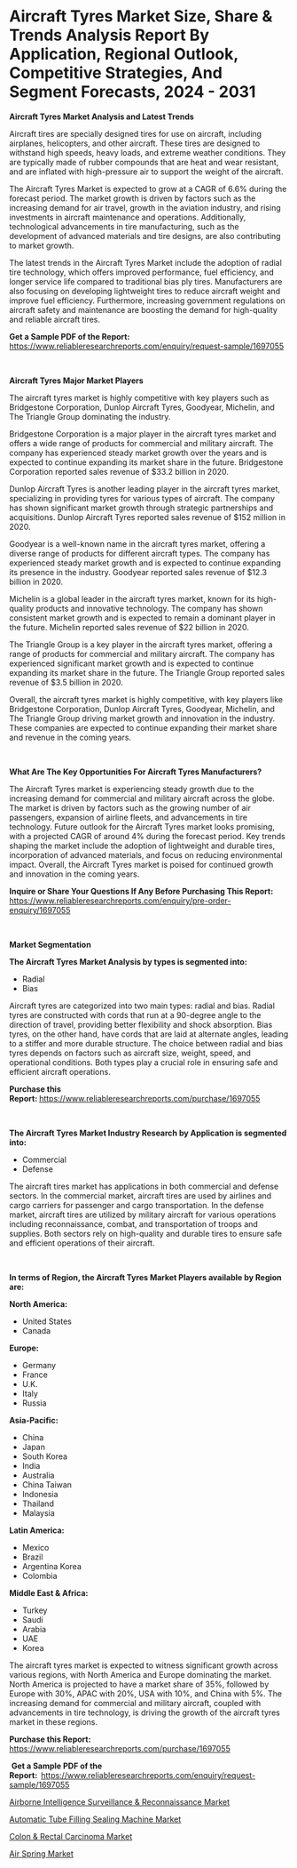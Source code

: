 <p><h1>Aircraft Tyres Market Size, Share & Trends Analysis Report By Application, Regional Outlook, Competitive Strategies, And Segment Forecasts, 2024 - 2031</h1></p><p><strong>Aircraft Tyres Market Analysis and Latest Trends</strong></p>
<p><p>Aircraft tires are specially designed tires for use on aircraft, including airplanes, helicopters, and other aircraft. These tires are designed to withstand high speeds, heavy loads, and extreme weather conditions. They are typically made of rubber compounds that are heat and wear resistant, and are inflated with high-pressure air to support the weight of the aircraft.</p><p>The Aircraft Tyres Market is expected to grow at a CAGR of 6.6% during the forecast period. The market growth is driven by factors such as the increasing demand for air travel, growth in the aviation industry, and rising investments in aircraft maintenance and operations. Additionally, technological advancements in tire manufacturing, such as the development of advanced materials and tire designs, are also contributing to market growth.</p><p>The latest trends in the Aircraft Tyres Market include the adoption of radial tire technology, which offers improved performance, fuel efficiency, and longer service life compared to traditional bias ply tires. Manufacturers are also focusing on developing lightweight tires to reduce aircraft weight and improve fuel efficiency. Furthermore, increasing government regulations on aircraft safety and maintenance are boosting the demand for high-quality and reliable aircraft tires.</p></p>
<p><strong>Get a Sample PDF of the Report:&nbsp;</strong> <a href="https://www.reliableresearchreports.com/enquiry/request-sample/1697055">https://www.reliableresearchreports.com/enquiry/request-sample/1697055</a></p>
<p>&nbsp;</p>
<p><strong>Aircraft Tyres Major Market Players</strong></p>
<p><p>The aircraft tyres market is highly competitive with key players such as Bridgestone Corporation, Dunlop Aircraft Tyres, Goodyear, Michelin, and The Triangle Group dominating the industry. </p><p>Bridgestone Corporation is a major player in the aircraft tyres market and offers a wide range of products for commercial and military aircraft. The company has experienced steady market growth over the years and is expected to continue expanding its market share in the future. Bridgestone Corporation reported sales revenue of $33.2 billion in 2020.</p><p>Dunlop Aircraft Tyres is another leading player in the aircraft tyres market, specializing in providing tyres for various types of aircraft. The company has shown significant market growth through strategic partnerships and acquisitions. Dunlop Aircraft Tyres reported sales revenue of $152 million in 2020.</p><p>Goodyear is a well-known name in the aircraft tyres market, offering a diverse range of products for different aircraft types. The company has experienced steady market growth and is expected to continue expanding its presence in the industry. Goodyear reported sales revenue of $12.3 billion in 2020.</p><p>Michelin is a global leader in the aircraft tyres market, known for its high-quality products and innovative technology. The company has shown consistent market growth and is expected to remain a dominant player in the future. Michelin reported sales revenue of $22 billion in 2020.</p><p>The Triangle Group is a key player in the aircraft tyres market, offering a range of products for commercial and military aircraft. The company has experienced significant market growth and is expected to continue expanding its market share in the future. The Triangle Group reported sales revenue of $3.5 billion in 2020.</p><p>Overall, the aircraft tyres market is highly competitive, with key players like Bridgestone Corporation, Dunlop Aircraft Tyres, Goodyear, Michelin, and The Triangle Group driving market growth and innovation in the industry. These companies are expected to continue expanding their market share and revenue in the coming years.</p></p>
<p>&nbsp;</p>
<p><strong>What Are The Key Opportunities For Aircraft Tyres Manufacturers?</strong></p>
<p><p>The Aircraft Tyres market is experiencing steady growth due to the increasing demand for commercial and military aircraft across the globe. The market is driven by factors such as the growing number of air passengers, expansion of airline fleets, and advancements in tire technology. Future outlook for the Aircraft Tyres market looks promising, with a projected CAGR of around 4% during the forecast period. Key trends shaping the market include the adoption of lightweight and durable tires, incorporation of advanced materials, and focus on reducing environmental impact. Overall, the Aircraft Tyres market is poised for continued growth and innovation in the coming years.</p></p>
<p><strong>Inquire or Share Your Questions If Any Before Purchasing This Report:</strong> <a href="https://www.reliableresearchreports.com/enquiry/pre-order-enquiry/1697055">https://www.reliableresearchreports.com/enquiry/pre-order-enquiry/1697055</a></p>
<p>&nbsp;</p>
<p><strong>Market Segmentation</strong></p>
<p><strong>The Aircraft Tyres Market Analysis by types is segmented into:</strong></p>
<p><ul><li>Radial</li><li>Bias</li></ul></p>
<p><p>Aircraft tyres are categorized into two main types: radial and bias. Radial tyres are constructed with cords that run at a 90-degree angle to the direction of travel, providing better flexibility and shock absorption. Bias tyres, on the other hand, have cords that are laid at alternate angles, leading to a stiffer and more durable structure. The choice between radial and bias tyres depends on factors such as aircraft size, weight, speed, and operational conditions. Both types play a crucial role in ensuring safe and efficient aircraft operations.</p></p>
<p><strong>Purchase this Report:&nbsp;</strong><a href="https://www.reliableresearchreports.com/purchase/1697055">https://www.reliableresearchreports.com/purchase/1697055</a></p>
<p>&nbsp;</p>
<p><strong>The Aircraft Tyres Market Industry Research by Application is segmented into:</strong></p>
<p><ul><li>Commercial</li><li>Defense</li></ul></p>
<p><p>The aircraft tires market has applications in both commercial and defense sectors. In the commercial market, aircraft tires are used by airlines and cargo carriers for passenger and cargo transportation. In the defense market, aircraft tires are utilized by military aircraft for various operations including reconnaissance, combat, and transportation of troops and supplies. Both sectors rely on high-quality and durable tires to ensure safe and efficient operations of their aircraft.</p></p>
<p>&nbsp;</p>
<p><strong>In terms of Region, the Aircraft Tyres Market Players available by Region are:</strong></p>
<p>
    <p> <strong> North America: </strong>
        <ul>
            <li>United States</li>
            <li>Canada</li>
        </ul>
        </p> 
    <p> <strong> Europe: </strong>
        <ul>
            <li>Germany</li>
            <li>France</li>
            <li>U.K.</li>
            <li>Italy</li>
            <li>Russia</li>
        </ul>
        </p> 
    <p> <strong> Asia-Pacific: </strong>
        <ul>
            <li>China</li>
            <li>Japan</li>
            <li>South Korea</li>
            <li>India</li>
            <li>Australia</li>
            <li>China Taiwan</li>
            <li>Indonesia</li>
            <li>Thailand</li>
            <li>Malaysia</li>
        </ul>
        </p> 
    <p> <strong> Latin America: </strong>
        <ul>
            <li>Mexico</li>
            <li>Brazil</li>
            <li>Argentina Korea</li>
            <li>Colombia</li>
        </ul>
        </p> 
    <p> <strong> Middle East & Africa: </strong>
        <ul>
            <li>Turkey</li>
            <li>Saudi</li>
            <li>Arabia</li>
            <li>UAE</li>
            <li>Korea</li>
        </ul>
    </p>
    </p>
<p><p>The aircraft tyres market is expected to witness significant growth across various regions, with North America and Europe dominating the market. North America is projected to have a market share of 35%, followed by Europe with 30%, APAC with 20%, USA with 10%, and China with 5%. The increasing demand for commercial and military aircraft, coupled with advancements in tire technology, is driving the growth of the aircraft tyres market in these regions.</p></p>
<p><strong>Purchase this Report: </strong><a href="https://www.reliableresearchreports.com/purchase/1697055">https://www.reliableresearchreports.com/purchase/1697055</a></p>
<p>&nbsp;<strong>Get a Sample PDF of the Report:&nbsp;&nbsp;</strong><a href="https://www.reliableresearchreports.com/enquiry/request-sample/1697055">https://www.reliableresearchreports.com/enquiry/request-sample/1697055</a></p>
<p><strong></strong></p>
<p><p><a href="https://github.com/jaidynmorantestelletmjzya/Market-Research-Report-List-1/blob/main/airborne-intelligence-surveillance-reconnaissance-market.md">Airborne Intelligence Surveillance & Reconnaissance Market</a></p><p><a href="https://faithful-glue-af3.notion.site/Automatic-Tube-Filling-Sealing-Machine-Market-Offers-Provide-Insightful-Data-for-the-Time-Period-fro-6b2b4c5b6b9f4c398c68bb8d947cad88">Automatic Tube Filling Sealing Machine Market</a></p><p><a href="https://view.publitas.com/reportprime-1/colon-rectal-carcinoma-market-analysis-examines-its-scope-on-growth-opportunities-and-forecasted-trends-spanning-from-2023-to-2030/">Colon & Rectal Carcinoma Market</a></p><p><a href="https://github.com/juniordelafrance/Market-Research-Report-List-2/blob/main/air-spring-market.md">Air Spring Market</a></p></p>